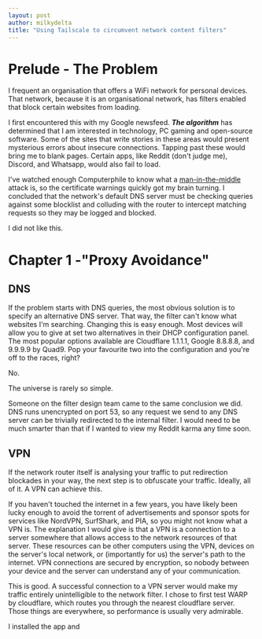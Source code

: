 ```yaml
---
layout: post
author: milkydelta
title: "Using Tailscale to circumvent network content filters"
---
```


# Prelude - The Problem
I frequent an organisation that offers a WiFi network for personal devices. That network, because it is an organisational network, has filters enabled that block certain websites from loading. 

I first encountered this with my Google newsfeed. ***The algorithm*** has determined that I am interested in technology, PC gaming and open-source software. Some of the sites that write stories in these areas would present mysterious errors about insecure connections. Tapping past these would bring me to blank pages. Certain apps, like Reddit (don't judge me), Discord, and Whatsapp, would also fail to load.

I've watched enough Computerphile to know what a [man-in-the-middle](https://youtu.be/-enHfpHMBo4) attack is, so the certificate warnings quickly got my brain turning. I concluded that the network's default DNS server must be checking queries against some blocklist and colluding with the router to intercept matching requests so they may be logged and blocked.

I did not like this.

# Chapter 1 -"Proxy Avoidance"

## DNS

If the problem starts with DNS queries, the most obvious solution is to specify an alternative DNS server. That way, the filter can't know what websites I'm searching. Changing this is easy enough. Most devices will allow you to give at set two alternatives in their DHCP configuration panel. The most popular options available are Cloudflare 1.1.1.1, Google 8.8.8.8, and 9.9.9.9 by Quad9. Pop your favourite two into the configuration and you're off to the races, right?

No.

The universe is rarely so simple.

Someone on the filter design team came to the same conclusion we did. DNS runs unencrypted on port 53, so any request we send to any DNS server can be trivially redirected to the internal filter. I would need to be much smarter than that if I wanted to view my Reddit karma any time soon.

## VPN

If the network router itself is analysing your traffic to put redirection blockades in your way, the next step is to obfuscate your traffic. Ideally, all of it. A VPN can achieve this.

If you haven't touched the internet in a few years, you have likely been lucky enough to avoid the torrent of advertisements and sponsor spots for services like NordVPN, SurfShark, and PIA, so you might not know what a VPN is. The explanation I would give is that a VPN is a connection to a server somewhere that allows access to the network resources of that server. These resources can be other computers using the VPN, devices on the server's local network, or (importantly for us) the server's path to the internet. VPN connections are secured by encryption, so nobody between your device and the server can understand any of your communication.

This is good. A successful connection to a VPN server would make my traffic entirely unintelligible to the network filter. I chose to first test WARP by cloudflare, which routes you through the nearest cloudflare server. Those things are everywhere, so performance is usually very admirable.

I installed the app and 
<!---notes on mullvad
notes on discovery of fortiguard lookup

tailscale backstory
tailscale overview
wow, I love tailscale
DERP
Exit node
London
500 ping
Proxy Avoided

They did something about the control plane
nvm I have a workaround

steam deck

I have told nobody-ish, don't worry.
-->